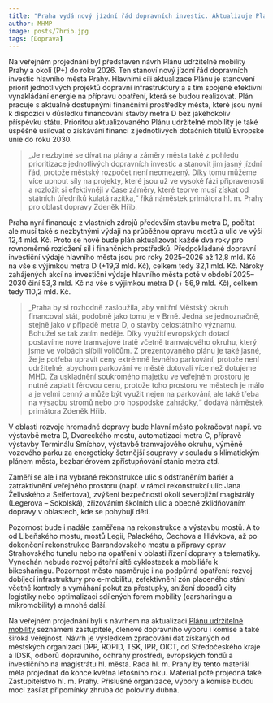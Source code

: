 ```yaml
---
title: "Praha vydá nový jízdní řád dopravních investic. Aktualizuje Plán udržitelné mobility"
author: MHMP
image: posts/7hrib.jpg
tags: [Doprava]
---
```

 
Na veřejném projednání byl představen návrh Plánu udržitelné mobility Prahy a okolí (P+) do roku 2026. Ten stanoví nový jízdní řád dopravních investic hlavního města Prahy. Hlavními cíli aktualizace Plánu je stanovení priorit jednotlivých projektů dopravní infrastruktury a s tím spojené efektivní vynakládání energie na přípravu opatření, která se budou realizovat. Plán pracuje s aktuálně dostupnými finančními prostředky města, které jsou nyní k dispozici v důsledku financování stavby metra D bez jakéhokoliv příspěvku státu. Prioritou aktualizovaného Plánu udržitelné mobility je také úspěšně usilovat o získávání financí z jednotlivých dotačních titulů Evropské unie do roku 2030.

> „Je nezbytné se dívat na plány a záměry města také z pohledu prioritizace jednotlivých dopravních investic a stanovit jim jasný jízdní řád, protože městský rozpočet není neomezený. Díky tomu můžeme více upnout síly na projekty, které jsou už ve vysoké fázi připravenosti a rozložit si efektivněji v čase záměry, které teprve musí získat od státních úředníků kulatá razítka,“ říká náměstek primátora hl. m. Prahy pro oblast dopravy Zdeněk Hřib.

Praha nyní financuje z vlastních zdrojů především stavbu metra D, počítat ale musí také s nezbytnými výdaji na průběžnou opravu mostů a ulic ve výši 12,4 mld. Kč. Proto se nově bude plán aktualizovat každé dva roky pro rovnoměrné rozložení sil i finančních prostředků. Předpokládané dopravní investiční výdaje hlavního města jsou pro roky 2025–2026 až 12,8 mld. Kč na vše s výjimkou metra D (+19,3 mld. Kč), celkem tedy 32,1 mld. Kč. Nároky zahájených akcí na investiční výdaje hlavního města poté v období 2025–2030 činí 53,3 mld. Kč na vše s výjimkou metra D (+ 56,9 mld. Kč), celkem tedy 110,2 mld. Kč.

> „Praha by si rozhodně zasloužila, aby vnitřní Městský okruh financoval stát, podobně jako tomu je v Brně. Jedná se jednoznačně, stejně jako v případě metra D, o stavby celostátního významu. Bohužel se tak zatím neděje. Díky využití evropských dotací postavíme nové tramvajové tratě včetně tramvajového okruhu, který jsme ve volbách slíbili voličům. Z prezentovaného plánu je také jasné, že je potřeba upravit ceny extrémně levného parkování, protože není udržitelné, abychom parkování ve městě dotovali více než dotujeme MHD. Za uskladnění soukromého majetku ve veřejném prostoru je nutné zaplatit férovou cenu, protože toho prostoru ve městech je málo a je velmi cenný a může být využit nejen na parkování, ale také třeba na výsadbu stromů nebo pro hospodské zahrádky,“ dodává náměstek primátora Zdeněk Hřib.

V oblasti rozvoje hromadné dopravy bude hlavní město pokračovat např. ve výstavbě metra D, Dvoreckého mostu, automatizaci metra C, přípravě výstavby Terminálu Smíchov, výstavbě tramvajového okruhu, výměně vozového parku za energeticky šetrnější soupravy v souladu s klimatickým plánem města, bezbariérovém zpřístupňování stanic metra atd.

Zaměří se ale i na vybrané rekonstrukce ulic s odstraněním bariér a zatraktivnění veřejného prostoru (např. v rámci rekonstrukcí ulic Jana Želivského a Seifertova), zvýšení bezpečnosti okolí severojižní magistrály (Legerova – Sokolská), zřizováním školních ulic a obecně zklidňováním dopravy v oblastech, kde se pohybují děti.

Pozornost bude i nadále zaměřena na rekonstrukce a výstavbu mostů. A to od Libeňského mostu, mostů Legií, Palackého, Čechova a Hlávkova, až po dokončení rekonstrukce Barrandovského mostu a přípravy oprav Strahovského tunelu nebo na opatření v oblasti řízení dopravy a telematiky. Vynechán nebude rozvoj páteřní sítě cyklostezek a mobiliáře k bikesharingu. Pozornost město nasměruje i na podpůrná opatření: rozvoj dobíjecí infrastruktury pro e-mobilitu, zefektivnění zón placeného stání včetně kontroly a vymáhání pokut za přestupky, snížení dopadů city logistiky nebo optimalizaci sdílených forem mobility (carsharingu a mikromobility) a mnohé další.

Na veřejném projednání byli s návrhem na aktualizaci [Plánu udržitelné mobility](https://poladprahu.cz/co-se-zlepsi/) seznámeni zastupitelé, členové dopravního výboru i komise a také široká veřejnost. Návrh je výsledkem zpracování dat získaných od městských organizací DPP, ROPID, TSK, IPR, OICT, od Středočeského kraje a IDSK, odborů dopravního, ochrany prostředí, evropských fondů a investičního na magistrátu hl. města. Rada hl. m. Prahy by tento materiál měla projednat do konce května letošního roku. Materiál poté projedná také Zastupitelstvo hl. m. Prahy. Příslušné organizace, výbory a komise budou moci zasílat připomínky zhruba do poloviny dubna.
